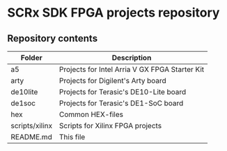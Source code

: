 # SCRx SDK FPGA projects repository

## Repository contents
Folder | Description
------ | -----------
a5              | Projects for Intel Arria V GX FPGA Starter Kit
arty            | Projects for Digilent's Arty board
de10lite        | Projects for Terasic's DE10-Lite board
de1soc          | Projects for Terasic's DE1-SoC board
hex             | Common HEX-files
scripts/xilinx  | Scripts for Xilinx FPGA projects
README.md       | This file


